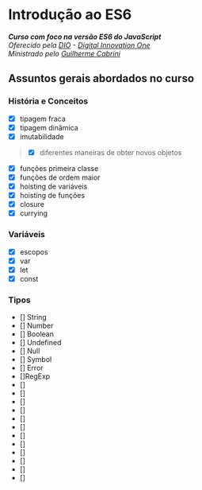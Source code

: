 # Introdução ao ES6
_**Curso com foco na versão ES6 do JavaScript**_\
_Oferecido pela [DIO](https://digitalinnovation.one/) - [Digital Innovation One](https://github.com/digitalinnovationone)_\
_Ministrado pelo [Guilherme Cabrini](https://github.com/guilhermecabrini/introducao-ao-javascript-dio)_
## Assuntos gerais abordados no curso
### História e Conceitos
- [x] tipagem fraca
- [x] tipagem dinâmica
- [x] imutabilidade 
> - [x] diferentes maneiras de obter novos objetos 
- [x] funções primeira classe 
- [x] funções de ordem maior
- [x] hoisting de variáveis
- [x] hoisting de funções
- [x] closure
- [x] currying

### Variáveis
- [x] escopos
- [x] var
- [x] let 
- [x] const 

### Tipos
- [] String
- [] Number
- [] Boolean
- [] Undefined
- [] Null
- [] Symbol
- [] Error
- []RegExp
- [] 
- []
- [] 
- []
- [] 
- []
- [] 
- []
- [] 
- []
- [] 
- []